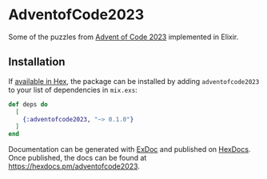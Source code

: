 # AdventofCode2023

Some of the puzzles from [Advent of Code 2023](https://adventofcode.com) implemented in Elixir.

## Installation

If [available in Hex](https://hex.pm/docs/publish), the package can be installed
by adding `adventofcode2023` to your list of dependencies in `mix.exs`:

```elixir
def deps do
  [
    {:adventofcode2023, "~> 0.1.0"}
  ]
end
```

Documentation can be generated with [ExDoc](https://github.com/elixir-lang/ex_doc)
and published on [HexDocs](https://hexdocs.pm). Once published, the docs can
be found at <https://hexdocs.pm/adventofcode2023>.

